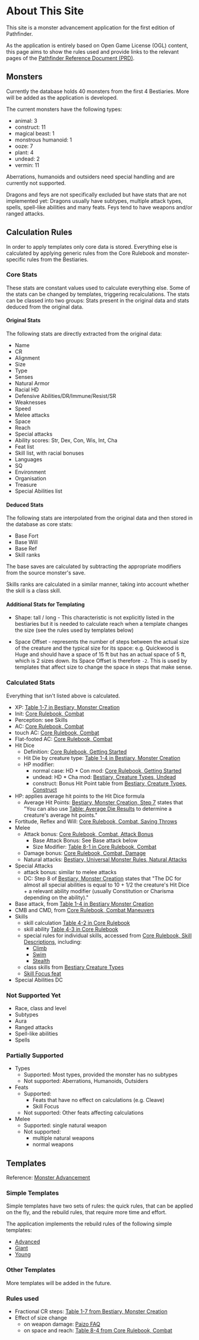 # About This Site
This site is a monster advancement application for the first edition of Pathfinder. 

As the application is entirely based on Open Game License (OGL) content, this page aims to show the rules used and provide links to the relevant pages of the [Pathfinder Reference Document (PRD)](http://legacy.aonprd.com).

## Monsters

Currently the database holds 40 monsters from the first 4 Bestiaries. More will be added as the application is developed. 

The current monsters have the following types:
- animal: 3
- construct: 11
- magical beast: 1
- monstrous humanoid: 1
- ooze: 7
- plant: 4
- undead: 2
- vermin: 11

Aberrations, humanoids and outsiders need special handling and are currently not supported.

Dragons and feys are not specifically excluded but have stats that are not implemented yet: Dragons usually have subtypes, multiple attack types, spells, spell-like abilities and many feats. Feys tend to have weapons and/or ranged attacks.

## Calculation Rules
In order to apply templates only core data is stored. Everything else is calculated by applying generic rules from the Core Rulebook and monster-specific rules from the Bestiaries.

### Core Stats
These stats are constant values used to calculate everything else. Some of the stats can be changed by templates, triggering recalculations. The stats can be classed into two groups: Stats present in the original data and stats deduced from the original data.

#### Original Stats
The following stats are directly extracted from the original data:
- Name
- CR
- Alignment
- Size
- Type
- Senses
- Natural Armor
- Racial HD
- Defensive Abilities/DR/Immune/Resist/SR
- Weaknesses
- Speed
- Melee attacks
- Space
- Reach
- Special attacks
- Ability scores: Str, Dex, Con, Wis, Int, Cha
- Feat list
- Skill list, with racial bonuses
- Languages
- SQ
- Environment
- Organisation
- Treasure
- Special Abilities list

#### Deduced Stats
The following stats are interpolated from the original data and then stored in the database as core stats:
- Base Fort
- Base Will
- Base Ref
- Skill ranks

The base saves are calculated by subtracting the appropriate modifiers from the source monster's save.

Skills ranks are calculated in a similar manner, taking into account whether the skill is a class skill.

#### Additional Stats for Templating

- Shape: tall / long - This characteristic is not explicitly listed in the bestiaries but it is needed to calculate reach when a template changes the size (see the rules used by templates below)

- Space Offset - represents the number of steps between the actual size of the creature and the typical size for its space: e.g. Quickwood is Huge and should have a space of 15 ft but has an actual space of 5 ft, which is 2 sizes down. Its Space Offset is therefore `-2`. This is used by templates that affect size to change the space in steps that make sense.

### Calculated Stats
Everything that isn't listed above is calculated.
- XP: [Table 1-7 in Bestiary, Monster Creation](http://legacy.aonprd.com/bestiary/monsterCreation.html#table-1-7-xp-and-gp-values-by-cr)
- Init: [Core Rulebook, Combat](http://legacy.aonprd.com/coreRulebook/combat.html#initiative)
- Perception: see Skills
- AC: [Core Rulebook, Combat](http://legacy.aonprd.com/coreRulebook/combat.html#armor-class)
- touch AC: [Core Rulebook, Combat](http://legacy.aonprd.com/coreRulebook/combat.html#touch-attacks)
- Flat-footed AC: [Core Rulebook, Combat](http://legacy.aonprd.com/coreRulebook/combat.html#flat-footed)
- Hit Dice
    - Definition: [Core Rulebook, Getting Started](http://legacy.aonprd.com/coreRulebook/gettingStarted.html#hit-dice)
    - Hit Die by creature type: [Table 1-4 in Bestiary, Monster Creation](http://legacy.aonprd.com/bestiary/monsterCreation.html#table-1-4-creature-statistics-by-type)
    - HP modifier: 
        - normal case: HD * Con mod: [Core Rulebook, Getting Started](http://legacy.aonprd.com/coreRulebook/gettingStarted.html#constitution)
        - undead: HD * Cha mod: [Bestiary, Creature Types, Undead](http://legacy.aonprd.com/bestiary/creatureTypes.html#undead)
        - construct: Bonus Hit Point table from [Bestiary, Creature Types, Construct](http://legacy.aonprd.com/bestiary/creatureTypes.html#construct)
- HP: applies average hit points to the Hit Dice formula
  - Average Hit Points: [Bestiary, Monster Creation, Step 7](http://legacy.aonprd.com/bestiary/monsterCreation.html) states that "You can also use [Table: Average Die Results](http://legacy.aonprd.com/bestiary/monsterCreation.html#table-1-5-average-die-results) to determine a creature's average hit points."
- Fortitude, Reflex and Will: [Core Rulebook, Combat, Saving Throws](http://legacy.aonprd.com/coreRulebook/combat.html#saving-throws)
- Melee
    - Attack bonus: [Core Rulebook, Combat, Attack Bonus](http://legacy.aonprd.com/coreRulebook/combat.html#attack-bonus)
        - Base Attack Bonus: See Base attack below
        - Size Modifier: [Table 8-1 in Core Rulebook, Combat](http://legacy.aonprd.com/coreRulebook/combat.html#table-8-1-size-modifiers)
    - Damage bonus: [Core Rulebook, Combat, Damage](http://legacy.aonprd.com/coreRulebook/combat.html#damage)
    - Natural attacks: [Bestiary, Universal Monster Rules, Natural Attacks](http://legacy.aonprd.com/bestiary/universalMonsterRules.html#natural-attacks)
- Special Attacks
    - attack bonus: similar to melee attacks
    - DC: Step 8 of [Bestiary, Monster Creation](http://legacy.aonprd.com/bestiary/monsterCreation.html) states that "The DC for almost all special abilities is equal to 10 + 1/2 the creature's Hit Dice + a relevant ability modifier (usually Constitution or Charisma depending on the ability)."
- Base attack, from [Table 1-4 in Bestiary Monster Creation](http://legacy.aonprd.com/bestiary/monsterCreation.html#table-1-4-creature-statistics-by-type)
- CMB and CMD, from [Core Rulebook, Combat Maneuvers](http://legacy.aonprd.com/coreRulebook/combat.html#combat-maneuvers)
- Skills
    - skill calculation [Table 4-2 in Core Rulebook](http://legacy.aonprd.com/coreRulebook/usingSkills.html#table-4-2-skill-check-bonuses)
    - skill ability [Table 4-3 in Core Rulebook](http://legacy.aonprd.com/coreRulebook/skillDescriptions.html#table-4-3-skill-summary)
    - special rules for individual skills, accessed from [Core Rulebook, Skill Descriptions](http://legacy.aonprd.com/coreRulebook/skillDescriptions.html), including:
        - [Climb](http://legacy.aonprd.com/coreRulebook/skills/climb.html#climb)
        - [Swim](http://legacy.aonprd.com/coreRulebook/skills/swim.html#swim)
        - [Stealth](http://legacy.aonprd.com/coreRulebook/skills/stealth.html#stealth)
    - class skills from [Bestiary Creature Types](http://legacy.aonprd.com/bestiary/creatureTypes.html)
    - [Skill Focus feat](http://legacy.aonprd.com/coreRulebook/feats.html#skill-focus)
- Special Abilities DC


### Not Supported Yet
- Race, class and level
- Subtypes
- Aura
- Ranged attacks
- Spell-like abilities
- Spells

### Partially Supported
- Types
  - Supported: Most types, provided the monster has no subtypes
  - Not supported: Aberrations, Humanoids, Outsiders
- Feats
  - Supported:
    - Feats that have no effect on calculations (e.g. Cleave)
    - Skill Focus
  - Not supported: Other feats affecting calculations
- Melee
  - Supported: single natural weapon
  - Not supported:
    - multiple natural weapons
    - normal weapons

## Templates
Reference: [Monster Advancement](http://legacy.aonprd.com/bestiary/monsterAdvancement.html)

### Simple Templates
Simple templates have two sets of rules: the quick rules, that can be applied on the fly, and the rebuild rules, that require more time and effort.

The application implements the rebuild rules of the following simple templates:

- [Advanced](http://legacy.aonprd.com/bestiary/monsterAdvancement.html#advanced-creature)
- [Giant](http://legacy.aonprd.com/bestiary/monsterAdvancement.html#giant-creature)
- [Young](http://legacy.aonprd.com/bestiary/monsterAdvancement.html#young-creature)

### Other Templates
More templates will be added in the future.

### Rules used
- Fractional CR steps: [Table 1-7 from Bestiary, Monster Creation](http://legacy.aonprd.com/bestiary/monsterCreation.html#table-1-7-xp-and-gp-values-by-cr)
- Effect of size change 
    - on weapon damage: [Paizo FAQ](http://paizo.com/paizo/faq/v5748nruor1fm#v5748eaic9t3f)
    - on space and reach: [Table 8-4 from Core Rulebook, Combat](http://legacy.aonprd.com/coreRulebook/combat.html#table-8-4-creature-size-and-scale)